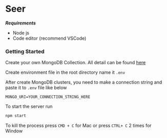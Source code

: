 # Seer

***Requirements***

- Node js
- Code editor (recommend VSCode)

### Getting Started

Create your own MongoDB Collection. All detail can be found [here](https://docs.atlas.mongodb.com/getting-started/)

Create environment file in the root directory name it ```.env```

After create MongoDB clusters, you need to make a connection string and paste it to ```.env``` file like below

```
MONGO_URI=YOUR_CONNECTION_STRING_HERE
```

To start the server run 
```Bash
npm start 
```

To kill the process press ```CMD + C``` for Mac or press ```CTRL+ C``` 2 times for Window 
